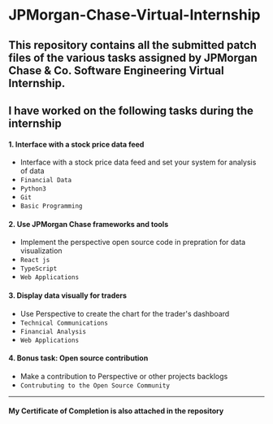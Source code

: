 # JPMorgan-Chase-Virtual-Internship
This repository contains all the submitted patch files of the various tasks assigned by JPMorgan Chase & Co. Software Engineering Virtual Internship.
---
## I have worked on the following tasks during the internship
#### 1. Interface with a stock price data feed 
- Interface with a stock price data feed and set your system for analysis of data
- `Financial Data` 
- `Python3`
- `Git`
- `Basic Programming`

#### 2. Use JPMorgan Chase frameworks and tools 
- Implement the perspective open source code in prepration for data visualization 
- `React js` 
- `TypeScript`
- `Web Applications`

#### 3. Display data visually for traders
- Use Perspective to create the chart for the trader's dashboard  
- `Technical Communications` 
- `Financial Analysis`
- `Web Applications`
#### 4. Bonus task: Open source contribution
- Make a contribution to Perspective or other projects backlogs 
- `Contrubuting to the Open Source Community`
---
#### My Certificate of Completion is also attached in the repository

